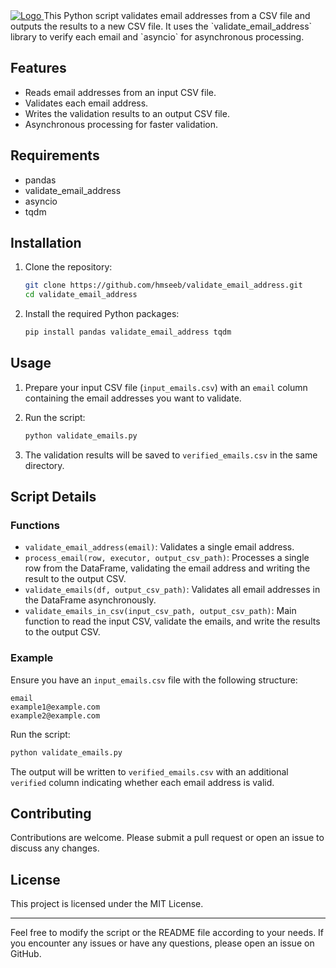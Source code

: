   <a href="https://github.com/hmseeb/brainyquotes-scraper">
    <img src="https://capsule-render.vercel.app/api?type=waving&color=gradient&height=200&section=header&text=Validate&nbsp;Email&nbsp;Address&fontSize=80&fontAlignY=35&animation=twinkling&fontColor=gradient" alt="Logo">
  </a>
This Python script validates email addresses from a CSV file and outputs the results to a new CSV file. It uses the `validate_email_address` library to verify each email and `asyncio` for asynchronous processing.

## Features

- Reads email addresses from an input CSV file.
- Validates each email address.
- Writes the validation results to an output CSV file.
- Asynchronous processing for faster validation.

## Requirements

- pandas
- validate_email_address
- asyncio
- tqdm

## Installation

1. Clone the repository:
    ```bash
    git clone https://github.com/hmseeb/validate_email_address.git
    cd validate_email_address
    ```

2. Install the required Python packages:
    ```bash
    pip install pandas validate_email_address tqdm
    ```

## Usage

1. Prepare your input CSV file (`input_emails.csv`) with an `email` column containing the email addresses you want to validate.

2. Run the script:
    ```bash
    python validate_emails.py
    ```

3. The validation results will be saved to `verified_emails.csv` in the same directory.

## Script Details

### Functions

- `validate_email_address(email)`: Validates a single email address.
- `process_email(row, executor, output_csv_path)`: Processes a single row from the DataFrame, validating the email address and writing the result to the output CSV.
- `validate_emails(df, output_csv_path)`: Validates all email addresses in the DataFrame asynchronously.
- `validate_emails_in_csv(input_csv_path, output_csv_path)`: Main function to read the input CSV, validate the emails, and write the results to the output CSV.

### Example

Ensure you have an `input_emails.csv` file with the following structure:

```csv
email
example1@example.com
example2@example.com
```

Run the script:

```bash
python validate_emails.py
```

The output will be written to `verified_emails.csv` with an additional `verified` column indicating whether each email address is valid.

## Contributing

Contributions are welcome. Please submit a pull request or open an issue to discuss any changes.

## License

This project is licensed under the MIT License.

---

Feel free to modify the script or the README file according to your needs. If you encounter any issues or have any questions, please open an issue on GitHub.
